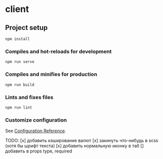# client

## Project setup
```
npm install
```

### Compiles and hot-reloads for development
```
npm run serve
```

### Compiles and minifies for production
```
npm run build
```

### Lints and fixes files
```
npm run lint
```

### Customize configuration
See [Configuration Reference](https://cli.vuejs.org/config/).


TODO:
[х] добавить кэширование валют
[x] закинуть что-нибудь в scss (хотя бы шрифт текста)
[х] добавить нормальную иконку в таб
[] добавить в props type, required